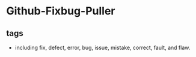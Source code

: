 # Github-Fixbug-Puller
## tags
+ including fix, defect, error, bug, issue, mistake, correct, fault, and flaw.